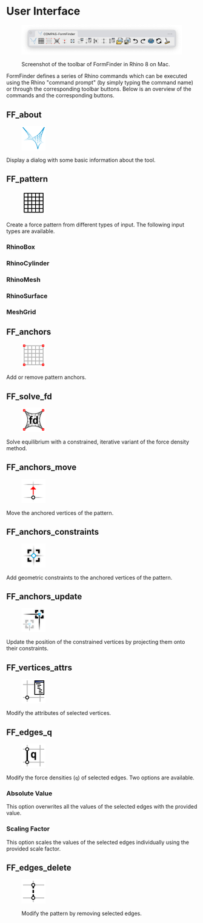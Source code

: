 # User Interface

<figure><img src="../.gitbook/assets/FormFinder_toolbar.png" alt="FormFinder toolbar"><figcaption><p>Screenshot of the toolbar of FormFinder in Rhino 8 on Mac.</p></figcaption></figure>

FormFinder defines a series of Rhino commands which can be executed using the Rhino "command prompt" (by simply typing the command name) or through the corresponding toolbar buttons. Below is an overview of the commands and the corresponding buttons.

## FF\_about

<div align="left" data-full-width="false">
<figure><img src="../../resources/FF_toolbar_buttons/1_FF.svg" alt="" width="64"><figcaption></figcaption></figure>
</div>

Display a dialog with some basic information about the tool.

## FF\_pattern

<div align="left" data-full-width="false">
<figure><img src="../../resources/FF_toolbar_buttons/6_FF_pattern.svg" alt="" width="64"><figcaption></figcaption></figure>
</div>

Create a force pattern from different types of input.
The following input types are available.

### RhinoBox

### RhinoCylinder

### RhinoMesh

### RhinoSurface

### MeshGrid

## FF\_anchors

<div align="left" data-full-width="false">
<figure><img src="../../resources/FF_toolbar_buttons/7_FF_anchors.svg" alt="" width="64"><figcaption></figcaption></figure>
</div>

Add or remove pattern anchors.

## FF\_solve\_fd

<div align="left" data-full-width="false">
<figure><img src="../../resources/FF_toolbar_buttons/8_FF_fd.svg" alt="" width="64"><figcaption></figcaption></figure>
</div>

Solve equilibrium with a constrained, iterative variant of the force density method.

## FF\_anchors\_move

<div align="left" data-full-width="false">
<figure><img src="../../resources/FF_toolbar_buttons/9_FF_anchors_move.svg" alt="" width="64"><figcaption></figcaption></figure>
</div>

Move the anchored vertices of the pattern.

## FF\_anchors\_constraints

<div align="left" data-full-width="false">
<figure><img src="../../resources/FF_toolbar_buttons/10_FF_anchors_modify.svg" alt="" width="64"><figcaption></figcaption></figure>
</div>

Add geometric constraints to the anchored vertices of the pattern.

## FF\_anchors\_update

<div align="left" data-full-width="false">
<figure><img src="../../resources/FF_toolbar_buttons/11_FF_anchors_update.svg" alt="" width="64"><figcaption></figcaption></figure>
</div>

Update the position of the constrained vertices by projecting them onto their constraints.

## FF\_vertices_attrs

<div align="left" data-full-width="false">
<figure><img src="../../resources/FF_toolbar_buttons/12_FF_anchors_attr.svg" alt="" width="64"><figcaption></figcaption></figure>
</div>

Modify the attributes of selected vertices.

## FF\_edges\_q

<div align="left" data-full-width="false">
<figure><img src="../../resources/FF_toolbar_buttons/13_FF_edges_q.svg" alt="" width="64"><figcaption></figcaption></figure>
</div>

Modify the force densities (``q``) of selected edges.
Two options are available.

### Absolute Value

This option overwrites all the values of the selected edges with the provided value.

### Scaling Factor

This option scales the values of the selected edges individually using the provided scale factor.

## FF\_edges\_delete

<div align="left" data-full-width="false">
<figure><img src="../../resources/FF_toolbar_buttons/14_FF_edges_remove.svg" alt="" width="64"><figcaption><p>Modify the pattern by removing selected edges.</p></figcaption></figure>
</div>
